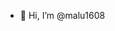 - 👋 Hi, I’m @malu1608

<!---
malu1608/malu1608 is a ✨ special ✨ repository because its `README.md` (this file) appears on your GitHub profile.
You can click the Preview link to take a look at your changes.
--->

